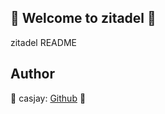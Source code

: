 ## 👋 Welcome to zitadel 🚀  

zitadel README  
  
  
## Author  

🤖 casjay: [Github](https://github.com/casjay) 🤖  
